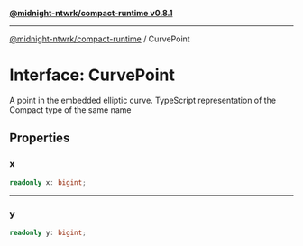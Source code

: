 [**@midnight-ntwrk/compact-runtime v0.8.1**](../README.md)

***

[@midnight-ntwrk/compact-runtime](../globals.md) / CurvePoint

# Interface: CurvePoint

A point in the embedded elliptic curve. TypeScript representation of the
Compact type of the same name

## Properties

### x

```ts
readonly x: bigint;
```

***

### y

```ts
readonly y: bigint;
```
